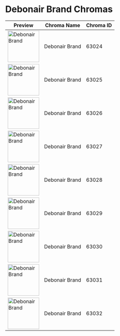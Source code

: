 # Debonair Brand Chromas

| Preview | Chroma Name | Chroma ID |
|---|---|---|
| <img src='https://raw.communitydragon.org/latest/plugins/rcp-be-lol-game-data/global/default/v1/champion-chroma-images/63/63024.png' alt='Debonair Brand' width='100'> | Debonair Brand | 63024 |
| <img src='https://raw.communitydragon.org/latest/plugins/rcp-be-lol-game-data/global/default/v1/champion-chroma-images/63/63025.png' alt='Debonair Brand' width='100'> | Debonair Brand | 63025 |
| <img src='https://raw.communitydragon.org/latest/plugins/rcp-be-lol-game-data/global/default/v1/champion-chroma-images/63/63026.png' alt='Debonair Brand' width='100'> | Debonair Brand | 63026 |
| <img src='https://raw.communitydragon.org/latest/plugins/rcp-be-lol-game-data/global/default/v1/champion-chroma-images/63/63027.png' alt='Debonair Brand' width='100'> | Debonair Brand | 63027 |
| <img src='https://raw.communitydragon.org/latest/plugins/rcp-be-lol-game-data/global/default/v1/champion-chroma-images/63/63028.png' alt='Debonair Brand' width='100'> | Debonair Brand | 63028 |
| <img src='https://raw.communitydragon.org/latest/plugins/rcp-be-lol-game-data/global/default/v1/champion-chroma-images/63/63029.png' alt='Debonair Brand' width='100'> | Debonair Brand | 63029 |
| <img src='https://raw.communitydragon.org/latest/plugins/rcp-be-lol-game-data/global/default/v1/champion-chroma-images/63/63030.png' alt='Debonair Brand' width='100'> | Debonair Brand | 63030 |
| <img src='https://raw.communitydragon.org/latest/plugins/rcp-be-lol-game-data/global/default/v1/champion-chroma-images/63/63031.png' alt='Debonair Brand' width='100'> | Debonair Brand | 63031 |
| <img src='https://raw.communitydragon.org/latest/plugins/rcp-be-lol-game-data/global/default/v1/champion-chroma-images/63/63032.png' alt='Debonair Brand' width='100'> | Debonair Brand | 63032 |
